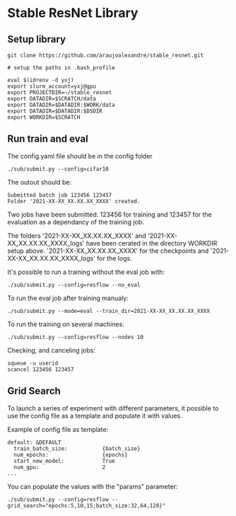 # Stable ResNet Library

## Setup library

```
git clone https://github.com/araujoalexandre/stable_resnet.git

# setup the paths in .bash_profile

eval $(idrenv -d yxj)
export slurm_account=yxj@gpu
export PROJECTDIR=~/stable_resnet
export DATADIR=$SCRATCH/data
export DATADIR=$DATADIR:$WORK/data
export DATADIR=$DATADIR:$DSDIR
export WORKDIR=$SCRATCH
```

## Run train and eval

The config.yaml file should be in the config folder
```
./sub/submit.py --config=cifar10
```
The outout should be:
```
Submitted batch job 123456 123457
Folder '2021-XX-XX_XX.XX.XX_XXXX' created.
```

Two jobs have been submitted: 123456 for training and 123457 for the evaluation as a dependancy of the training job.

The folders '2021-XX-XX_XX.XX.XX_XXXX' and '2021-XX-XX_XX.XX.XX_XXXX_logs' have been cerated in the directory WORKDIR setup above.
'2021-XX-XX_XX.XX.XX_XXXX' for the checkpoints and '2021-XX-XX_XX.XX.XX_XXXX_logs' for the logs.

It's possible to run a training without the eval job with:
```
./sub/submit.py --config=resflow --no_eval
```

To run the eval job after training manualy:
```
./sub/submit.py --mode=eval --train_dir=2021-XX-XX_XX.XX.XX_XXXX
```

To run the training on several machines:
```
./sub/submit.py --config=resflow --nodes 10
```

Checking, and canceling jobs:
```
squeue -u userid
scancel 123456 123457
```

## Grid Search

To launch a series of experiment with different parameters, it possible to use the config file as a template and populate it with values. 

Example of config file as template:
```
default: &DEFAULT
  train_batch_size:           {batch_size}
  num_epochs:                 {epochs}
  start_new_model:            True
  num_gpu:                    2
...
```

You can populate the values with the "params" parameter:
```
./sub/submit.py --config=resflow --grid_search="epochs:5,10,15;batch_size:32,64,128}"
```



